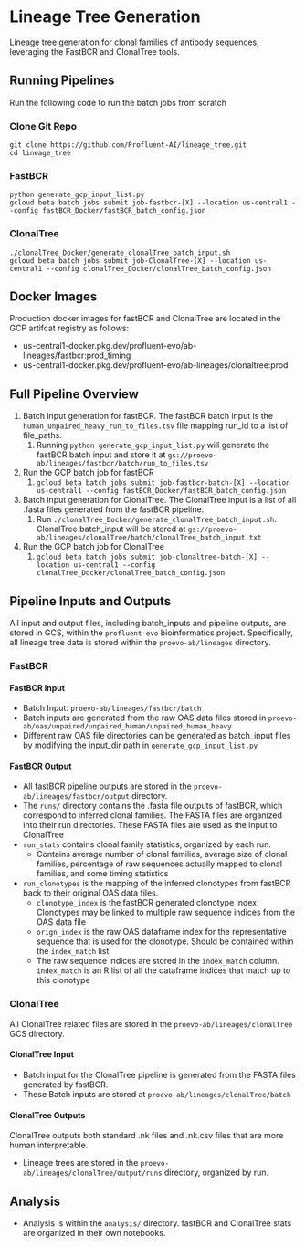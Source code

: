 # Lineage Tree Generation

Lineage tree generation for clonal families of antibody sequences, leveraging the FastBCR and ClonalTree tools.

## Running Pipelines
Run the following code to run the batch jobs from scratch

### Clone Git Repo
```
git clone https://github.com/Profluent-AI/lineage_tree.git
cd lineage_tree
```

### FastBCR
```
python generate_gcp_input_list.py
gcloud beta batch jobs submit job-fastbcr-[X] --location us-central1 --config fastBCR_Docker/fastBCR_batch_config.json
```

### ClonalTree
```
./clonalTree_Docker/generate_clonalTree_batch_input.sh
gcloud beta batch jobs submit job-ClonalTree-[X] --location us-central1 --config clonalTree_Docker/clonalTree_batch_config.json
```

## Docker Images

Production docker images for fastBCR and ClonalTree are located in the GCP artifcat registry as follows:
- us-central1-docker.pkg.dev/profluent-evo/ab-lineages/fastbcr:prod_timing
- us-central1-docker.pkg.dev/profluent-evo/ab-lineages/clonaltree:prod

## Full Pipeline Overview

1. Batch input generation for fastBCR. The fastBCR batch input is the `human_unpaired_heavy_run_to_files.tsv` file mapping run_id to a list of file_paths.
   1. Running `python generate_gcp_input_list.py` will generate the fastBCR batch input and store it at `gs://proevo-ab/lineages/fastbcr/batch/run_to_files.tsv`
2. Run the GCP batch job for fastBCR
   1. `gcloud beta batch jobs submit job-fastbcr-batch-[X] --location us-central1 --config fastBCR_Docker/fastBCR_batch_config.json`
3. Batch input generation for ClonalTree. The ClonalTree input is a list of all .fasta files generated from the fastBCR pipeline.
   1. Run `./clonalTree_Docker/generate_clonalTree_batch_input.sh`. ClonalTree batch_input will be stored at `gs://proevo-ab/lineages/clonalTree/batch/clonalTree_batch_input.txt`
4. Run the GCP batch job for ClonalTree
   1. `gcloud beta batch jobs submit job-clonaltree-batch-[X] --location us-central1 --config clonalTree_Docker/clonalTree_batch_config.json`

## Pipeline Inputs and Outputs

All input and output files, including batch_inputs and pipeline outputs, are stored in GCS, within the `profluent-evo` bioinformatics project. Specifically, all lineage tree data is stored within the `proevo-ab/lineages` directory.

### FastBCR 

#### FastBCR Input
- Batch Input: `proevo-ab/lineages/fastbcr/batch`
- Batch inputs are generated from the raw OAS data files stored in `proevo-ab/oas/unpaired/unpaired_human/unpaired_human_heavy`
- Different raw OAS file directories can be generated as batch_input files by modifying the input_dir path in `generate_gcp_input_list.py`

#### FastBCR Output
- All fastBCR pipeline outputs are stored in the `proevo-ab/lineages/fastbcr/output` directory.
- The `runs/` directory contains the .fasta file outputs of fastBCR, which correspond to inferred clonal families. The FASTA files are organized into their run directories. These FASTA files are used as the input to ClonalTree
- `run_stats` contains clonal family statistics, organized by each run.
  - Contains average number of clonal families, average size of clonal families, percentage of raw sequences actually mapped to clonal families, and some timing statistics
- `run_clonotypes` is the mapping of the inferred clonotypes from fastBCR back to their original OAS data files.
  - `clonotype_index` is the fastBCR generated clonotype index. Clonotypes may be linked to multiple raw sequence indices from the OAS data file
  - `orign_index` is the raw OAS dataframe index for the representative sequence that is used for the clonotype. Should be contained within the `index_match` list
  - The raw sequence indices are stored in the `index_match` column. `index_match` is an R list of all the dataframe indices that match up to this clonotype
  
### ClonalTree
All ClonalTree related files are stored in the `proevo-ab/lineages/clonalTree` GCS directory.

#### ClonalTree Input
- Batch input for the ClonalTree pipeline is generated from the FASTA files generated by fastBCR.
- These Batch inputs are stored at `proevo-ab/lineages/clonalTree/batch`

#### ClonalTree Outputs
ClonalTree outputs both standard .nk files and .nk.csv files that are more human interpretable.
- Lineage trees are stored in the `proevo-ab/lineages/clonalTree/output/runs` directory, organized by run.

## Analysis 
- Analysis is within the `analysis/` directory. fastBCR and ClonalTree stats are organized in their own notebooks.